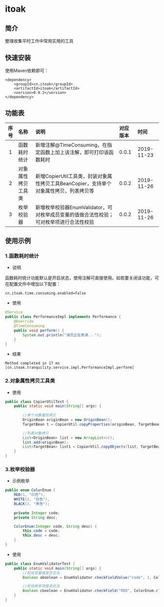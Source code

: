 # itoak

## 简介
整理收集平时工作中常用实用的工具

## 快速安装
使用Maven依赖即可：
```
<dependency>
    <groupId>cn.itoak</groupId>
    <artifactId>itoak</artifactId>
    <version>0.0.2</version>
</dependency>
```

## 功能表

|序号|名称|说明|对应版本|时间|
|:----:|:----|:----|:----|:----|
|1|函数耗时统计|新增注解@TimeConsuming，在指定函数上加上该注解，即可打印该函数耗时|0.0.1|2019-11-23|
|2|对象属性拷贝工具类|新增CopierUtil工具类，封装对象属性拷贝工具BeanCopier，支持单个对象属性拷贝，列表拷贝等|0.0.2|2019-11-26|
|3|枚举校验器|新增枚举校验器EnumValidator，可对枚举成员变量的值做合法性校验；可对枚举项进行合法性校验|0.0.2|2019-11-26|

## 使用示例

### 1.函数耗时统计

- 说明

函数耗时统计功能默认是开启状态，使用注解可直接使用。如若要关闭该功能，可在配置文件中增加以下配置：
```
cn.itoak.time.consuming.enabled=false
```

- 使用
```java
@Service
public class PerformanceImpl implements Performance {
    @Override
    @TimeConsuming
    public void perform() {
        System.out.println("演员正在表演...");
    }
}
```

- 结果
```
Method completed in 17 ms [cn.itoak.tranquility.service.impl.PerformanceImpl.perform]
```

### 2.对象属性拷贝工具类

- 使用
```java
public class CopierUtilTest {
    public static void main(String[] args) {
        
        //单个对象属性拷贝
        OriginBean originBean = new OriginBean();
        TargetBean t = CopierUtil.copyProperties(originBean, TargetBean.class);

        //列表对象拷贝
        List<OriginBean> list = new ArrayList<>();
        list.add(originBean);
        List<TargetBean> list1 = CopierUtil.copyObjects(list, TargetBean.class);
    }
}
```

### 3.枚举校验器

- 示例枚举
```java
public enum ColorEnum {
    RED(1, "红色"),
    WHITE(2, "白色"),
    BLACK(3, "黑色");
    
    private Integer code;
    private String desc;

    ColorEnum(Integer code, String desc) {
        this.code = code;
        this.desc = desc;
    }
}
```

- 使用
```java
public class EnumValidatorTest {
    public static void main(String[] args) {
        //校验变量值是否合法
        Boolean aboolean = EnumValidator.checkFieldValue("code", 1, ColorEnum.class);//true

        //校验枚举项是否合法
        Boolean cboolean = EnumValidator.checkField("RED", ColorEnum.class);//true
    }
}
```